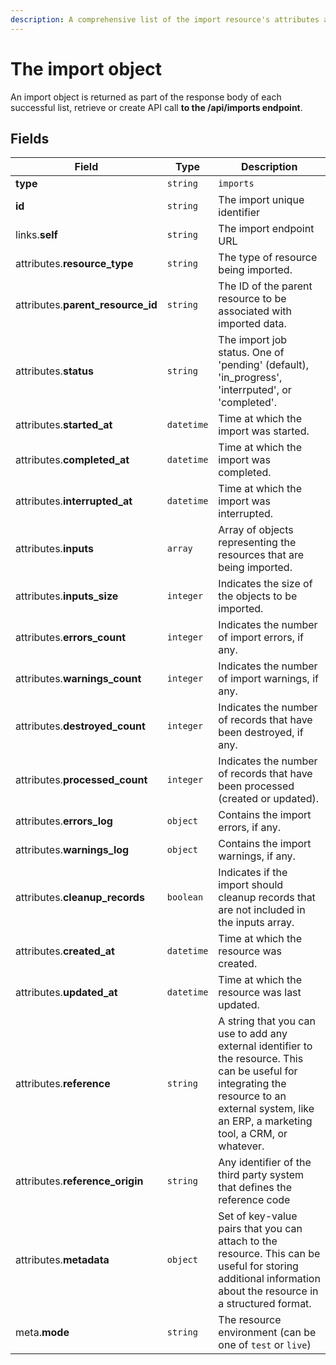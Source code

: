 ```yaml
---
description: A comprehensive list of the import resource's attributes and relationships.
---
```


# The import object

An import object is returned as part of the response body of each successful list, retrieve or create API call <b>to the /api/imports endpoint</b>.

## Fields

| Field          | Type     | Description                                  |
| -------------- | -------- | -------------------------------------------- |
| **type**       | `string` | `imports`                        |
| **id**         | `string` | The import unique identifier  |
| links.**self** | `string` | The import endpoint URL       |
| attributes.**resource_type** | `string` | The type of resource being imported. |
| attributes.**parent_resource_id** | `string` | The ID of the parent resource to be associated with imported data. |
| attributes.**status** | `string` | The import job status. One of 'pending' (default), 'in_progress', 'interrputed', or 'completed'. |
| attributes.**started_at** | `datetime` | Time at which the import was started. |
| attributes.**completed_at** | `datetime` | Time at which the import was completed. |
| attributes.**interrupted_at** | `datetime` | Time at which the import was interrupted. |
| attributes.**inputs** | `array` | Array of objects representing the resources that are being imported. |
| attributes.**inputs_size** | `integer` | Indicates the size of the objects to be imported. |
| attributes.**errors_count** | `integer` | Indicates the number of import errors, if any. |
| attributes.**warnings_count** | `integer` | Indicates the number of import warnings, if any. |
| attributes.**destroyed_count** | `integer` | Indicates the number of records that have been destroyed, if any. |
| attributes.**processed_count** | `integer` | Indicates the number of records that have been processed (created or updated). |
| attributes.**errors_log** | `object` | Contains the import errors, if any. |
| attributes.**warnings_log** | `object` | Contains the import warnings, if any. |
| attributes.**cleanup_records** | `boolean` | Indicates if the import should cleanup records that are not included in the inputs array. |
| attributes.**created_at** | `datetime` | Time at which the resource was created. |
| attributes.**updated_at** | `datetime` | Time at which the resource was last updated. |
| attributes.**reference** | `string` | A string that you can use to add any external identifier to the resource. This can be useful for integrating the resource to an external system, like an ERP, a marketing tool, a CRM, or whatever. |
| attributes.**reference_origin** | `string` | Any identifier of the third party system that defines the reference code |
| attributes.**metadata** | `object` | Set of key-value pairs that you can attach to the resource. This can be useful for storing additional information about the resource in a structured format. |
| meta.**mode** | `string` | The resource environment \(can be one of `test` or `live`\) |

